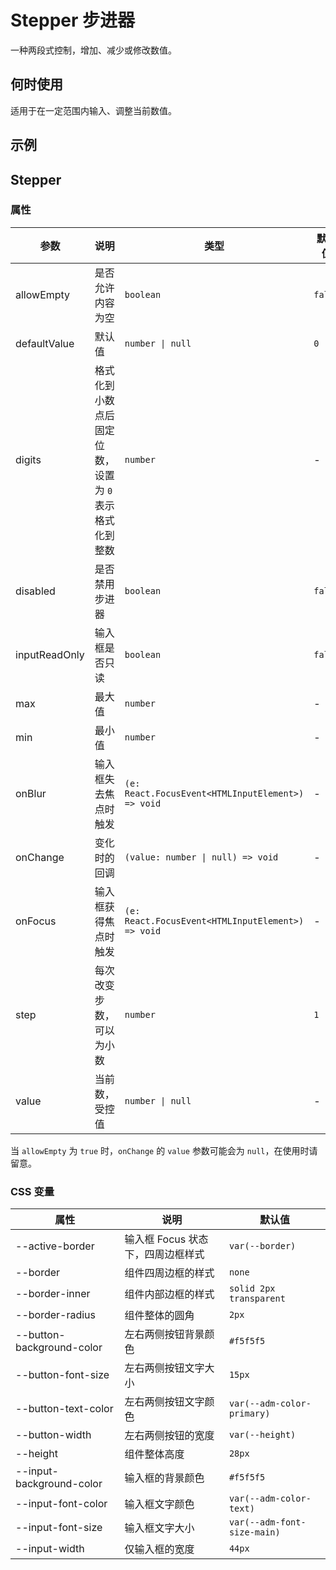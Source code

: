 # Stepper 步进器

一种两段式控制，增加、减少或修改数值。

## 何时使用

适用于在一定范围内输入、调整当前数值。

## 示例

<code src="./demos/demo1.tsx"></code>

<code src="./demos/demo2.tsx"></code>

## Stepper

### 属性

| 参数          | 说明                                                  | 类型                                              | 默认值  |
| ------------- | ----------------------------------------------------- | ------------------------------------------------- | ------- |
| allowEmpty    | 是否允许内容为空                                      | `boolean`                                         | `false` |
| defaultValue  | 默认值                                                | `number \| null`                                  | `0`     |
| digits        | 格式化到小数点后固定位数，设置为 `0` 表示格式化到整数 | `number`                                          | -       |
| disabled      | 是否禁用步进器                                        | `boolean`                                         | `false` |
| inputReadOnly | 输入框是否只读                                        | `boolean`                                         | `false` |
| max           | 最大值                                                | `number`                                          | -       |
| min           | 最小值                                                | `number`                                          | -       |
| onBlur        | 输入框失去焦点时触发                                  | `(e: React.FocusEvent<HTMLInputElement>) => void` | -       |
| onChange      | 变化时的回调                                          | `(value: number \| null) => void`                 | -       |
| onFocus       | 输入框获得焦点时触发                                  | `(e: React.FocusEvent<HTMLInputElement>) => void` | -       |
| step          | 每次改变步数，可以为小数                              | `number`                                          | `1`     |
| value         | 当前数，受控值                                        | `number \| null`                                  | -       |

当 `allowEmpty` 为 `true` 时，`onChange` 的 `value` 参数可能会为 `null`，在使用时请留意。

### CSS 变量

| 属性                      | 说明                              | 默认值                      |
| ------------------------- | --------------------------------- | --------------------------- |
| --active-border           | 输入框 Focus 状态下，四周边框样式 | `var(--border)`             |
| --border                  | 组件四周边框的样式                | `none`                      |
| --border-inner            | 组件内部边框的样式                | `solid 2px transparent`     |
| --border-radius           | 组件整体的圆角                    | `2px`                       |
| --button-background-color | 左右两侧按钮背景颜色              | `#f5f5f5`                   |
| --button-font-size        | 左右两侧按钮文字大小              | `15px`                      |
| --button-text-color       | 左右两侧按钮文字颜色              | `var(--adm-color-primary)`  |
| --button-width            | 左右两侧按钮的宽度                | `var(--height)`             |
| --height                  | 组件整体高度                      | `28px`                      |
| --input-background-color  | 输入框的背景颜色                  | `#f5f5f5`                   |
| --input-font-color        | 输入框文字颜色                    | `var(--adm-color-text)`     |
| --input-font-size         | 输入框文字大小                    | `var(--adm-font-size-main)` |
| --input-width             | 仅输入框的宽度                    | `44px`                      |
